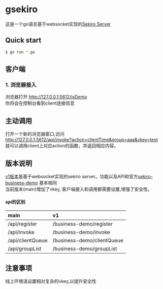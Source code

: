 # gsekiro

这是一个go语言基于websocket实现的[Sekiro Server](https://github.com/virjar/sekiro)


## Quick start
```bash
$ go run *.go
```


## 客户端
### 1. 浏览器接入
浏览器打开 http://127.0.0.1:5612/jsDemo  
你将会在控制台看到client连接信息  


## 主动调用
打开一个新的浏览器窗口,访问  
http://127.0.0.1:5612/api/invoke?action=clientTime&group=aaa&vkey=test  
就可以调用client上对应action的函数，并返回相应内容。

## 版本说明
[v1版本]()是基于websocket实现的sekiro server。功能以及API和官方[sekiro-business-demo](https://github.com/virjar/sekiro) 基本相同  
当前版本(main)增加了vkey, 客户端接入和调用都需要设置,增强了安全性。

#### api的区别
main | v1
:------- | :-------
/api/register | /business-demo/register
/api/invoke | /business-demo/invoke
/api/clientQueue | /business-demo/clientQueue
/api/groupList | /business-demo/groupList

## 注意事项  
线上环境请设置相对复杂的vkey,以提升安全性
